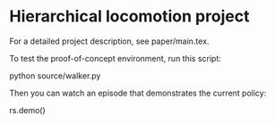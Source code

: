 # Hierarchical locomotion project

For a detailed project description, see paper/main.tex.

To test the proof-of-concept environment, run this script:

python source/walker.py

Then you can watch an episode that demonstrates the current policy:

rs.demo()
